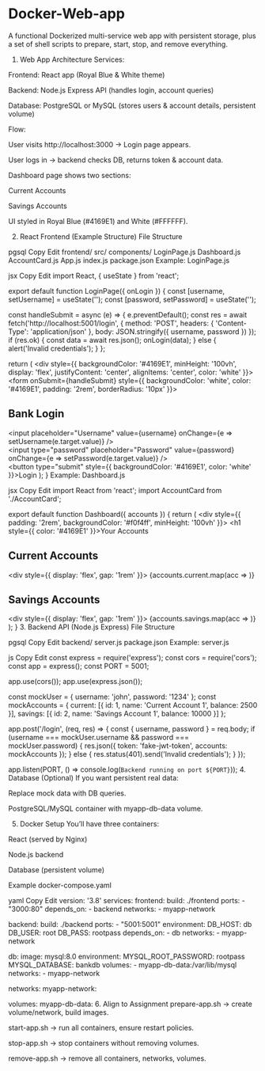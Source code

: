 # Docker-Web-app
A functional Dockerized multi-service web app with persistent storage, plus a set of shell scripts to prepare, start, stop, and remove everything.
1. Web App Architecture
Services:

Frontend: React app (Royal Blue & White theme)

Backend: Node.js Express API (handles login, account queries)

Database: PostgreSQL or MySQL (stores users & account details, persistent volume)

Flow:

User visits http://localhost:3000 → Login page appears.

User logs in → backend checks DB, returns token & account data.

Dashboard page shows two sections:

Current Accounts

Savings Accounts

UI styled in Royal Blue (#4169E1) and White (#FFFFFF).

2. React Frontend (Example Structure)
File Structure

pgsql
Copy
Edit
frontend/
  src/
    components/
      LoginPage.js
      Dashboard.js
      AccountCard.js
    App.js
    index.js
  package.json
Example: LoginPage.js

jsx
Copy
Edit
import React, { useState } from 'react';

export default function LoginPage({ onLogin }) {
  const [username, setUsername] = useState('');
  const [password, setPassword] = useState('');

  const handleSubmit = async (e) => {
    e.preventDefault();
    const res = await fetch('http://localhost:5001/login', {
      method: 'POST',
      headers: { 'Content-Type': 'application/json' },
      body: JSON.stringify({ username, password })
    });
    if (res.ok) {
      const data = await res.json();
      onLogin(data);
    } else {
      alert('Invalid credentials');
    }
  };

  return (
    <div style={{ backgroundColor: '#4169E1', minHeight: '100vh', display: 'flex', justifyContent: 'center', alignItems: 'center', color: 'white' }}>
      <form onSubmit={handleSubmit} style={{ backgroundColor: 'white', color: '#4169E1', padding: '2rem', borderRadius: '10px' }}>
        <h2>Bank Login</h2>
        <input placeholder="Username" value={username} onChange={e => setUsername(e.target.value)} /><br />
        <input type="password" placeholder="Password" value={password} onChange={e => setPassword(e.target.value)} /><br />
        <button type="submit" style={{ backgroundColor: '#4169E1', color: 'white' }}>Login</button>
      </form>
    </div>
  );
}
Example: Dashboard.js

jsx
Copy
Edit
import React from 'react';
import AccountCard from './AccountCard';

export default function Dashboard({ accounts }) {
  return (
    <div style={{ padding: '2rem', backgroundColor: '#f0f4ff', minHeight: '100vh' }}>
      <h1 style={{ color: '#4169E1' }}>Your Accounts</h1>
      <h2>Current Accounts</h2>
      <div style={{ display: 'flex', gap: '1rem' }}>
        {accounts.current.map(acc => <AccountCard key={acc.id} account={acc} />)}
      </div>
      <h2>Savings Accounts</h2>
      <div style={{ display: 'flex', gap: '1rem' }}>
        {accounts.savings.map(acc => <AccountCard key={acc.id} account={acc} />)}
      </div>
    </div>
  );
}
3. Backend API (Node.js Express)
File Structure

pgsql
Copy
Edit
backend/
  server.js
  package.json
Example: server.js

js
Copy
Edit
const express = require('express');
const cors = require('cors');
const app = express();
const PORT = 5001;

app.use(cors());
app.use(express.json());

const mockUser = { username: 'john', password: '1234' };
const mockAccounts = {
  current: [{ id: 1, name: 'Current Account 1', balance: 2500 }],
  savings: [{ id: 2, name: 'Savings Account 1', balance: 10000 }]
};

app.post('/login', (req, res) => {
  const { username, password } = req.body;
  if (username === mockUser.username && password === mockUser.password) {
    res.json({ token: 'fake-jwt-token', accounts: mockAccounts });
  } else {
    res.status(401).send('Invalid credentials');
  }
});

app.listen(PORT, () => console.log(`Backend running on port ${PORT}`));
4. Database (Optional)
If you want persistent real data:

Replace mock data with DB queries.

PostgreSQL/MySQL container with myapp-db-data volume.

5. Docker Setup
You’ll have three containers:

React (served by Nginx)

Node.js backend

Database (persistent volume)

Example docker-compose.yaml

yaml
Copy
Edit
version: '3.8'
services:
  frontend:
    build: ./frontend
    ports:
      - "3000:80"
    depends_on:
      - backend
    networks:
      - myapp-network

  backend:
    build: ./backend
    ports:
      - "5001:5001"
    environment:
      DB_HOST: db
      DB_USER: root
      DB_PASS: rootpass
    depends_on:
      - db
    networks:
      - myapp-network

  db:
    image: mysql:8.0
    environment:
      MYSQL_ROOT_PASSWORD: rootpass
      MYSQL_DATABASE: bankdb
    volumes:
      - myapp-db-data:/var/lib/mysql
    networks:
      - myapp-network

networks:
  myapp-network:

volumes:
  myapp-db-data:
6. Align to Assignment
prepare-app.sh → create volume/network, build images.

start-app.sh → run all containers, ensure restart policies.

stop-app.sh → stop containers without removing volumes.

remove-app.sh → remove all containers, networks, volumes.
